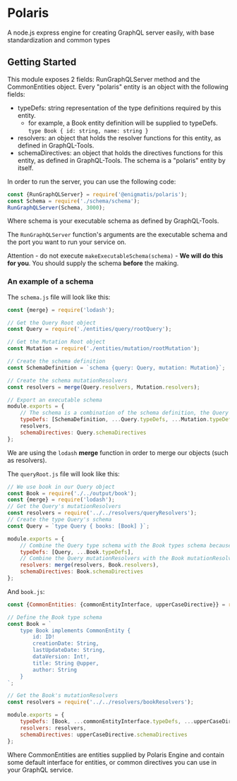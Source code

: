 # Polaris
A node.js express engine for creating GraphQL server easily, with base standardization and common types

## Getting Started
This module exposes 2 fields: RunGraphQLServer method and the CommonEntities object.
Every "polaris" entity is an object with the following fields:
- typeDefs: string representation of the type definitions required by this entity.
    - for example, a Book entity definition will be supplied to typeDefs. ``type Book { id: string, name: string }``
- resolvers: an object that holds the resolver functions for this entity, as defined in GraphQL-Tools.
- schemaDirectives: an object that holds the directives functions for this entity, as defined in GraphQL-Tools.
The schema is a "polaris" entity by itself.

In order to run the server, you can use the following code:
```JavaScript
const {RunGraphQLServer} = require('@enigmatis/polaris');
const Schema = require('./schema/schema');
RunGraphQLServer(Schema, 3000);
```
Where schema is your executable schema as defined by GraphQL-Tools.

The `RunGraphQLServer` function's arguments are the executable schema and the port you want to run your service on.

Attention - do not execute ``makeExecutableSchema(schema)`` - **We will do this for you**.
You should supply the schema **before** the making.

### An example of a schema

The ``schema.js`` file will look like this:
```JavaScript
const {merge} = require('lodash');

// Get the Query Root object
const Query = require('./entities/query/rootQuery');

// Get the Mutation Root object
const Mutation = require('./entities/mutation/rootMutation');

// Create the schema definition
const SchemaDefinition = `schema {query: Query, mutation: Mutation}`;

// Create the schema mutationResolvers
const resolvers = merge(Query.resolvers, Mutation.resolvers);

// Export an executable schema
module.exports = {
    // The schema is a combination of the schema definition, the Query types and the Mutation types
    typeDefs: [SchemaDefinition, ...Query.typeDefs, ...Mutation.typeDefs],
    resolvers,
    schemaDirectives: Query.schemaDirectives
};
```

We are using the `lodash` **merge** function in order to merge our objects (such as resolvers).

The `queryRoot.js` file will look like this:
```JavaScript
// We use book in our Query object
const Book = require('./../output/book');
const {merge} = require('lodash');
// Get the Query's mutationResolvers
const resolvers = require('../../resolvers/queryResolvers');
// Create the type Query's schema
const Query = `type Query { books: [Book] }`;

module.exports = {
    // Combine the Query type schema with the Book types schema because we use it in the Query type
    typeDefs: [Query, ...Book.typeDefs],
    // Combine the Query mutationResolvers with the Book mutationResolvers
    resolvers: merge(resolvers, Book.resolvers),
    schemaDirectives: Book.schemaDirectives
};
```

And `book.js`:
```JavaScript
const {CommonEntities: {commonEntityInterface, upperCaseDirective}} = require('@vulcan/polaris');

// Define the Book type schema
const Book = `
    type Book implements CommonEntity {
        id: ID!
        creationDate: String,
        lastUpdateDate: String,
        dataVersion: Int!,
        title: String @upper,
        author: String
    }
`;

// Get the Book's mutationResolvers
const resolvers = require('../../resolvers/bookResolvers');

module.exports = {
    typeDefs: [Book, ...commonEntityInterface.typeDefs, ...upperCaseDirective.typeDefs],
    resolvers: resolvers,
    schemaDirectives: upperCaseDirective.schemaDirectives
};
```

Where CommonEntities are entities supplied by Polaris Engine and contain some default interface for entities, or common directives you can use in your GraphQL service.
